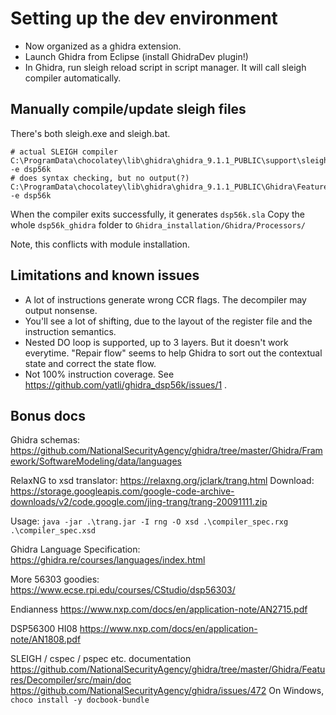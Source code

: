 # Setting up the dev environment

- Now organized as a ghidra extension.
- Launch Ghidra from Eclipse (install GhidraDev plugin!)
- In Ghidra, run sleigh reload script in script manager. It will call sleigh compiler automatically.

## Manually compile/update sleigh files

There's both sleigh.exe and sleigh.bat.
```
# actual SLEIGH compiler
C:\ProgramData\chocolatey\lib\ghidra\ghidra_9.1.1_PUBLIC\support\sleigh.bat -e dsp56k
# does syntax checking, but no output(?)
C:\ProgramData\chocolatey\lib\ghidra\ghidra_9.1.1_PUBLIC\Ghidra\Features\Decompiler\os\win64\sleigh.exe -e dsp56k
```
When the compiler exits successfully, it generates `dsp56k.sla`
Copy the whole `dsp56k_ghidra` folder to `Ghidra_installation/Ghidra/Processors/`

Note, this conflicts with module installation.

## Limitations and known issues

- A lot of instructions generate wrong CCR flags. The decompiler may output nonsense.
- You'll see a lot of shifting, due to the layout of the register file and the instruction semantics.
- Nested DO loop is supported, up to 3 layers. But it doesn't work everytime. "Repair flow" seems to help Ghidra to sort out the contextual state and correct the state flow.
- Not 100% instruction coverage. See https://github.com/yatli/ghidra_dsp56k/issues/1 .

## Bonus docs

Ghidra schemas: https://github.com/NationalSecurityAgency/ghidra/tree/master/Ghidra/Framework/SoftwareModeling/data/languages

RelaxNG to xsd translator: https://relaxng.org/jclark/trang.html
Download: https://storage.googleapis.com/google-code-archive-downloads/v2/code.google.com/jing-trang/trang-20091111.zip

Usage: `java -jar .\trang.jar -I rng -O xsd .\compiler_spec.rxg .\compiler_spec.xsd`

Ghidra Language Specification: https://ghidra.re/courses/languages/index.html

More 56303 goodies: https://www.ecse.rpi.edu/courses/CStudio/dsp56303/

Endianness
https://www.nxp.com/docs/en/application-note/AN2715.pdf

DSP56300 HI08 
https://www.nxp.com/docs/en/application-note/AN1808.pdf


SLEIGH / cspec / pspec etc. documentation
https://github.com/NationalSecurityAgency/ghidra/tree/master/Ghidra/Features/Decompiler/src/main/doc
https://github.com/NationalSecurityAgency/ghidra/issues/472
On Windows, `choco install -y docbook-bundle`
